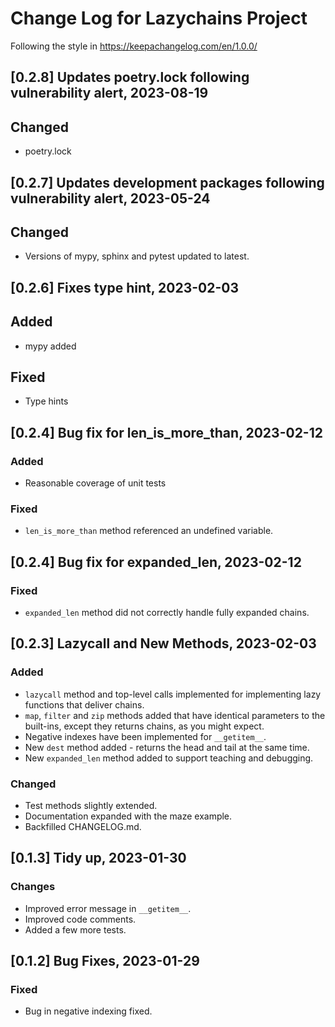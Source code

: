 # Change Log for Lazychains Project

Following the style in https://keepachangelog.com/en/1.0.0/

## [0.2.8] Updates poetry.lock following vulnerability alert, 2023-08-19

## Changed

- poetry.lock

## [0.2.7] Updates development packages following vulnerability alert, 2023-05-24

## Changed

- Versions of mypy, sphinx and pytest updated to latest.


## [0.2.6] Fixes type hint, 2023-02-03

## Added

- mypy added

## Fixed

- Type hints

## [0.2.4] Bug fix for len_is_more_than, 2023-02-12

### Added

- Reasonable coverage of unit tests

### Fixed

- `len_is_more_than` method referenced an undefined variable.


## [0.2.4] Bug fix for expanded_len, 2023-02-12

### Fixed

- `expanded_len` method did not correctly handle fully expanded chains.


## [0.2.3] Lazycall and New Methods, 2023-02-03

### Added

- `lazycall` method and top-level calls implemented for implementing lazy functions that deliver chains.
- `map`, `filter` and `zip` methods added that have identical parameters to the built-ins, except they returns chains, as you might expect.
- Negative indexes have been implemented for `__getitem__`.
- New `dest` method added - returns the head and tail at the same time.
- New `expanded_len` method added to support teaching and debugging.

### Changed

- Test methods slightly extended.
- Documentation expanded with the maze example.
- Backfilled CHANGELOG.md.

## [0.1.3] Tidy up, 2023-01-30

### Changes

- Improved error message in `__getitem__`.
- Improved code comments.
- Added a few more tests.

## [0.1.2] Bug Fixes, 2023-01-29

### Fixed 

- Bug in negative indexing fixed.
